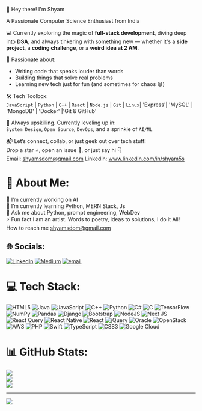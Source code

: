 👋 Hey there! I'm Shyam 

A Passionate Computer Science Enthusiast from India

💻 Currently exploring the magic of **full-stack development**, diving deep into **DSA**, and always tinkering with something new — whether it's a **side project**, a **coding challenge**, or a **weird idea at 2 AM**.

🚀 Passionate about:
- Writing code that speaks louder than words  
- Building things that solve real problems  
- Learning new tech just for fun (and sometimes for chaos 😅)

🛠️ Tech Toolbox:  
`JavaScript` | `Python` | `C++` | `React` | `Node.js` | `Git` | `Linux`| 'Express'| 'MySQL' | 'MongoDB' | 'Docker' |'Git & GitHub'
 
🧠 Always upskilling. Currently leveling up in:  
`System Design`, `Open Source`, `DevOps`, and a sprinkle of `AI/ML`

📬 Let’s connect, collab, or just geek out over tech stuff!  
Drop a star ⭐, open an issue 📌, or just say hi 👇  
Email: shyamsdom@gmail.com     Linkedin: www.linkedin.com/in/shyam5s

# 💫 About Me:
🔭 I’m currently working on AI <br>🌱 I’m currently learning Python, MERN Stack, Js<br>💬 Ask me about Python, prompt engineering, WebDev<br>⚡ Fun fact I am an artist. Words to poetry, ideas to solutions, I do it All!<br>     How to reach me shyamsdom@gmail.com 


## 🌐 Socials:
[![LinkedIn](https://img.shields.io/badge/LinkedIn-%230077B5.svg?logo=linkedin&logoColor=white)](https://linkedin.com/in/www.linkedin.com/in/shyam5s) [![Medium](https://img.shields.io/badge/Medium-12100E?logo=medium&logoColor=white)](https://medium.com/@Shyamsundar) [![email](https://img.shields.io/badge/Email-D14836?logo=gmail&logoColor=white)](mailto:shyamsdom@gmail.com) 

# 💻 Tech Stack:
![HTML5](https://img.shields.io/badge/html5-%23E34F26.svg?style=for-the-badge&logo=html5&logoColor=white) ![Java](https://img.shields.io/badge/java-%23ED8B00.svg?style=for-the-badge&logo=openjdk&logoColor=white) ![JavaScript](https://img.shields.io/badge/javascript-%23323330.svg?style=for-the-badge&logo=javascript&logoColor=%23F7DF1E) ![C++](https://img.shields.io/badge/c++-%2300599C.svg?style=for-the-badge&logo=c%2B%2B&logoColor=white) ![Python](https://img.shields.io/badge/python-3670A0?style=for-the-badge&logo=python&logoColor=ffdd54) ![C#](https://img.shields.io/badge/c%23-%23239120.svg?style=for-the-badge&logo=csharp&logoColor=white) ![C](https://img.shields.io/badge/c-%2300599C.svg?style=for-the-badge&logo=c&logoColor=white) ![TensorFlow](https://img.shields.io/badge/TensorFlow-%23FF6F00.svg?style=for-the-badge&logo=TensorFlow&logoColor=white) ![NumPy](https://img.shields.io/badge/numpy-%23013243.svg?style=for-the-badge&logo=numpy&logoColor=white) ![Pandas](https://img.shields.io/badge/pandas-%23150458.svg?style=for-the-badge&logo=pandas&logoColor=white) ![Django](https://img.shields.io/badge/django-%23092E20.svg?style=for-the-badge&logo=django&logoColor=white) ![Bootstrap](https://img.shields.io/badge/bootstrap-%238511FA.svg?style=for-the-badge&logo=bootstrap&logoColor=white) ![NodeJS](https://img.shields.io/badge/node.js-6DA55F?style=for-the-badge&logo=node.js&logoColor=white) ![Next JS](https://img.shields.io/badge/Next-black?style=for-the-badge&logo=next.js&logoColor=white) ![React Query](https://img.shields.io/badge/-React%20Query-FF4154?style=for-the-badge&logo=react%20query&logoColor=white) ![React Native](https://img.shields.io/badge/react_native-%2320232a.svg?style=for-the-badge&logo=react&logoColor=%2361DAFB) ![React](https://img.shields.io/badge/react-%2320232a.svg?style=for-the-badge&logo=react&logoColor=%2361DAFB) ![jQuery](https://img.shields.io/badge/jquery-%230769AD.svg?style=for-the-badge&logo=jquery&logoColor=white) ![Oracle](https://img.shields.io/badge/Oracle-F80000?style=for-the-badge&logo=oracle&logoColor=white) ![OpenStack](https://img.shields.io/badge/Openstack-%23f01742.svg?style=for-the-badge&logo=openstack&logoColor=white) ![AWS](https://img.shields.io/badge/AWS-%23FF9900.svg?style=for-the-badge&logo=amazon-aws&logoColor=white) ![PHP](https://img.shields.io/badge/php-%23777BB4.svg?style=for-the-badge&logo=php&logoColor=white) ![Swift](https://img.shields.io/badge/swift-F54A2A?style=for-the-badge&logo=swift&logoColor=white) ![TypeScript](https://img.shields.io/badge/typescript-%23007ACC.svg?style=for-the-badge&logo=typescript&logoColor=white) ![CSS3](https://img.shields.io/badge/css3-%231572B6.svg?style=for-the-badge&logo=css3&logoColor=white) ![Google Cloud](https://img.shields.io/badge/GoogleCloud-%234285F4.svg?style=for-the-badge&logo=google-cloud&logoColor=white)
# 📊 GitHub Stats:
![](https://github-readme-stats.vercel.app/api?username=shyamsundar5s&theme=merko&hide_border=false&include_all_commits=true&count_private=true)<br/>
![](https://nirzak-streak-stats.vercel.app/?user=shyamsundar5s&theme=merko&hide_border=false)<br/>
![](https://github-readme-stats.vercel.app/api/top-langs/?username=shyamsundar5s&theme=merko&hide_border=false&include_all_commits=true&count_private=true&layout=compact)

---
[![](https://visitcount.itsvg.in/api?id=shyamsundar5s&icon=0&color=0)](https://visitcount.itsvg.in)

<!-- Proudly created with GPRM ( https://gprm.itsvg.in ) -->

